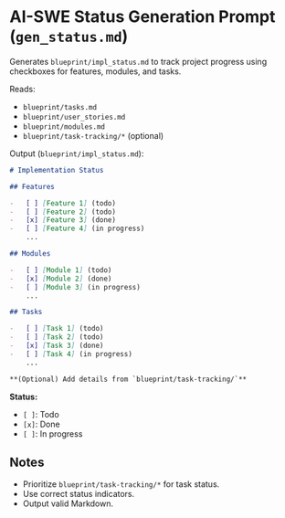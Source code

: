 # AI-SWE Status Generation Prompt (`gen_status.md`)

Generates `blueprint/impl_status.md` to track project progress using checkboxes for features, modules, and tasks.

Reads:

-   `blueprint/tasks.md`
-   `blueprint/user_stories.md`
-   `blueprint/modules.md`
-   `blueprint/task-tracking/*` (optional)

Output (`blueprint/impl_status.md`):

```markdown
# Implementation Status

## Features

-   [ ] [Feature 1] (todo)
-   [ ] [Feature 2] (todo)
-   [x] [Feature 3] (done)
-   [ ] [Feature 4] (in progress)
    ...

## Modules

-   [ ] [Module 1] (todo)
-   [x] [Module 2] (done)
-   [ ] [Module 3] (in progress)
    ...

## Tasks

-   [ ] [Task 1] (todo)
-   [ ] [Task 2] (todo)
-   [x] [Task 3] (done)
-   [ ] [Task 4] (in progress)
    ...

**(Optional) Add details from `blueprint/task-tracking/`**
```

**Status:**

-   `[ ]`: Todo
-   `[x]`: Done
-   `[ ]`: In progress

## Notes

-   Prioritize `blueprint/task-tracking/*` for task status.
-   Use correct status indicators.
- Output valid Markdown.